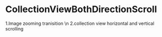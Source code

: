 # CollectionViewBothDirectionScroll
1.Image zooming tranisition \n
2.collection view horizontal and vertical scrolling
